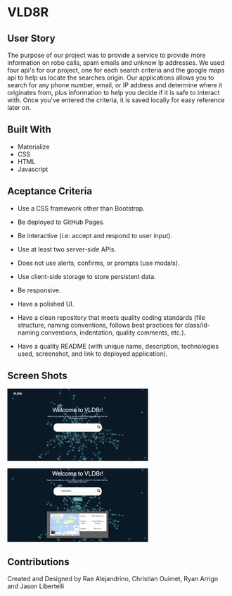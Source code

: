 # VLD8R

## User Story 
The purpose of our project was to provide a service to provide more information on robo calls, spam emails and unknow Ip addresses. We used four api's for our project, one for each search criteria and the google maps api to help us locate the searches origin.  Our applications allows you to search for any phone number, email, or IP address and determine where it originates from, plus information to help you decide if it is safe to interact with. Once you've entered the criteria, it is saved locally for easy reference later on.  


## Built With 
- Materialize 
- CSS
- HTML 
- Javascript


## Aceptance Criteria 
- Use a CSS framework other than Bootstrap.

- Be deployed to GitHub Pages.

- Be interactive (i.e: accept and respond to user input).

- Use at least two server-side APIs.

- Does not use alerts, confirms, or prompts (use modals).

- Use client-side storage to store persistent data.

- Be responsive.

- Have a polished UI.

- Have a clean repository that meets quality coding standards (file structure, naming conventions, follows best practices for class/id-naming conventions, indentation, quality comments, etc.).

- Have a quality README (with unique name, description, technologies used, screenshot, and link to deployed application).


## Screen Shots
![alt text](/assets/images/VLD8r-home.jpeg)

![alt text](/assets/images/VLD8r-call-api.jpeg)


## Contributions 
Created and Designed by Rae Alejandrino, Christian Ouimet, Ryan Arrigo and Jason Libertelli 


